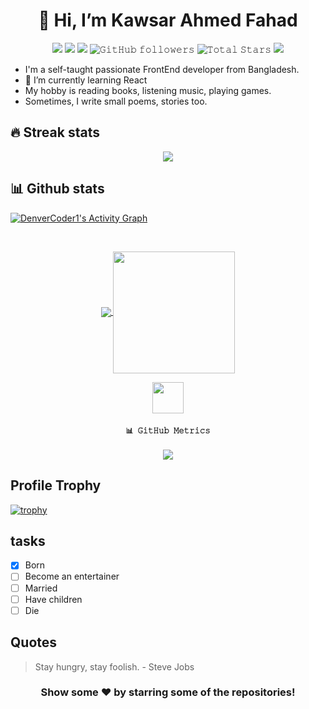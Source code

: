<!-- - 👋 Hi, I’m @faha1999
- 👀 I’m interested in ...
- 🌱 I’m currently learning ...
- 💞️ I’m looking to collaborate on ...
- 📫 How to reach me ... -->


<h1 align="center">👋 Hi, I’m Kawsar Ahmed Fahad</h1>

<p align="center">
  <img src="https://img.shields.io/badge/status-up-brightgreen">
  <img src="https://img.shields.io/badge/gender-%F0%9F%A4%B5-lightgrey">
  <img src="https://gpvc.arturio.dev/faha1999">
  <img alt="𝙶𝚒𝚝𝙷𝚞𝚋 𝚏𝚘𝚕𝚕𝚘𝚠𝚎𝚛𝚜" src="https://img.shields.io/github/followers/faha1999?label=Followers&style=social">  
  <img src="https://img.shields.io/github/stars/faha1999?label=Stars" alt="𝚃𝚘𝚝𝚊𝚕 𝚂𝚝𝚊𝚛𝚜">
  <img src="https://img.shields.io/static/v1?label=wechat&message=kafaha1999&color=7BB32E&logo=wechat">
 </p>

- I'm a self-taught passionate FrontEnd developer from Bangladesh.
- 🌱 I’m currently learning React
- My hobby is reading books, listening music, playing games.
- Sometimes, I write small poems, stories too.

## 🔥 Streak stats

<p align="center">
  <a>
    <img align="center" src="https://github-readme-streak-stats.herokuapp.com/?user=faha1999&theme=dark&hide_border=true"/>
  </a>
</p>

## 📊 Github stats

<a href="https://github.com/ashutosh00710/github-readme-activity-graph"><img alt="DenverCoder1's Activity Graph" src="https://github-readme-activity-graph.cyclic.app/graph?username=faha1999&bg_color=1F222E&color=F8D866&line=ff8301&point=FFFFFF&area=true&hide_border=true" /></a>

<br>


<p align="center">
  <a href="https://github.com/faha1999">
    <img align="center" src="https://github-readme-stats-git-masterrstaa-rickstaa.vercel.app/api?username=faha1999&show_icons=true&hide_border=true&title_color=94b4a4&amp&icon_color=FFFFFF&amp&text_color=FFFFFF&amp&bg_color=000000&count_private=true&include_all_commits=true"/>
  </a>
  <a href="https://github.com/faha1999">
    <img align="center" height="195px" src="https://github-readme-stats-ten-gilt.vercel.app/api/top-langs/?username=faha1999&text_color=FFFFFF&bg_color=000000&title_color=94b4a4&langs_count=15&layout=compact&hide_border=true" />
  </a>
</p>



<p align="center">
  <a href="https://github.com/faha1999">
    <img height="50" width="50" src="https://cdn.jsdelivr.net/npm/simple-icons@3.0.1/icons/github.svg">  
  </a>
  <h4 align="center"><code>📊 𝙶𝚒𝚝𝙷𝚞𝚋 𝙼𝚎𝚝𝚛𝚒𝚌𝚜</code></h4>
</p>

<p align="center">
<img src="https://metrics.lecoq.io/faha1999?template=classic&achievements=1&followup=1&base=header%2C%20activity%2C%20community%2C%20repositories%2C%20metadata&base.indepth=false&base.hireable=false&base.skip=false&followup=false&followup.sections=repositories&followup.indepth=false&followup.archived=true&achievements=false&achievements.threshold=C&achievements.secrets=true&achievements.display=detailed&achievements.limit=0&config.timezone=Asia%2FDhaka"/>
</p>


## Profile Trophy

[![trophy](https://github-profile-trophy.vercel.app/?username=faha1999&theme=onedark)](https://github.com/ryo-ma/github-profile-trophy)


## tasks

- [x] Born
- [ ] Become an entertainer
- [ ] Married
- [ ] Have children
- [ ] Die

## Quotes
> Stay hungry, stay foolish. - Steve Jobs

<div align="center">

### Show some ❤️ by starring some of the repositories!

</div>
